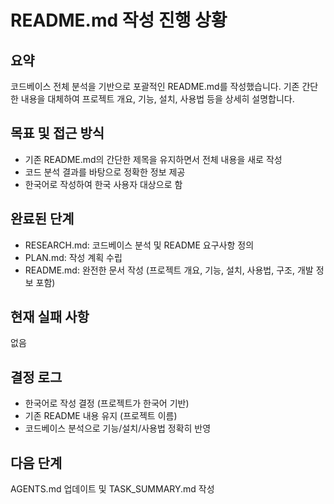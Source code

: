 # README.md 작성 진행 상황

## 요약
코드베이스 전체 분석을 기반으로 포괄적인 README.md를 작성했습니다. 기존 간단한 내용을 대체하여 프로젝트 개요, 기능, 설치, 사용법 등을 상세히 설명합니다.

## 목표 및 접근 방식
- 기존 README.md의 간단한 제목을 유지하면서 전체 내용을 새로 작성
- 코드 분석 결과를 바탕으로 정확한 정보 제공
- 한국어로 작성하여 한국 사용자 대상으로 함

## 완료된 단계
- RESEARCH.md: 코드베이스 분석 및 README 요구사항 정의
- PLAN.md: 작성 계획 수립
- README.md: 완전한 문서 작성 (프로젝트 개요, 기능, 설치, 사용법, 구조, 개발 정보 포함)

## 현재 실패 사항
없음

## 결정 로그
- 한국어로 작성 결정 (프로젝트가 한국어 기반)
- 기존 README 내용 유지 (프로젝트 이름)
- 코드베이스 분석으로 기능/설치/사용법 정확히 반영

## 다음 단계
AGENTS.md 업데이트 및 TASK_SUMMARY.md 작성
